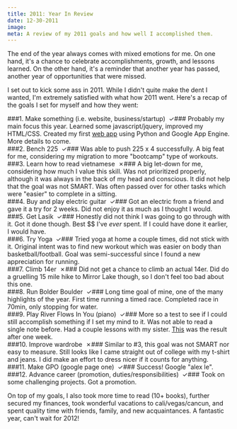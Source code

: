 ```yaml
---
title: 2011: Year In Review
date: 12-30-2011    
image:
meta: A review of my 2011 goals and how well I accomplished them.
---
```


The end of the year always comes with mixed emotions for me. On one hand, it's a chance to celebrate accomplishments, growth, and lessons learned. On the other hand, it's a reminder that another year has passed, another year of opportunities that were missed.

I set out to kick some ass in 2011. While I didn't quite make the dent I wanted, I'm extremely satisfied with what how 2011 went. Here's a recap of the goals I set for myself and how they went:

###1. Make something (i.e. website, business/startup) &nbsp;&#x2713;###
Probably my main focus this year. Learned some javascript/jquery, improved my HTML/CSS. Created my first <a href="http://wwww.feedblast.me/">web app</a> using Python and Google App Engine. More details to come.<br />
###2. Bench 225 &nbsp;&#x2713;###
Was able to push 225 x 4 successfully. A big feat for me, considering my migration to more "bootcamp" type of workouts.<br />
###3. Learn how to read vietnamese &nbsp;&#x2717;###
A big let-down for me, considering how much I value this skill. Was not prioritized properly, although it was always in the back of my head and conscious. It did not help that the goal was not SMART. Was often passed over for other tasks which were "easier" to complete in a sitting.<br />
###4. Buy and play electric guitar &nbsp;&#x2713;###
Got an electric from a friend and gave it a try for 2 weeks. Did not enjoy it as much as I thought I would.<br />
###5. Get Lasik &nbsp;&#x2713;###
Honestly did not think I was going to go through with it. Got it done though. Best $$ I've <i>ever</i> spent. If I could have done it earlier, I would have.<br />
###6. Try Yoga &nbsp;&#x2713;###
Tried yoga at home a couple times, did not stick with it. Original intent was to find new workout which was easier on body than basketball/football. Goal was semi-successful since I found a new appreciation for running.<br />
###7. Climb 14er &nbsp;&#x2717;###
Did not get a chance to climb an actual 14er. Did do a gruelling 15 mile hike to Mirror Lake though, so I don't feel too bad about this one.<br />
###8. Run Bolder Boulder &nbsp;&#x2713;###
Long time goal of mine, one of the many highlights of the year. First time running a timed race. Completed race in 70min, only stopping for water.<br />
###9. Play River Flows In You (piano) &nbsp;&#x2713;###
More so a test to see if I could still accomplish something if I set my mind to it. Was not able to read a single note before. Had a couple lessons with my sister. <a href="http://www.youtube.com/watch?feature=player_embedded&v=WCnEPWS-5sE">This</a> was the result after one week.<br />
###10. Improve wardrobe &nbsp;&#x2717;###
Similar to #3, this goal was not SMART nor easy to measure. Still looks like I came straight out of college with my t-shirt and jeans. I did make an effort to dress nicer if it counts for anything.<br />
###11. Make GPO (google page one) &nbsp;&#x2713;###
Success! Google "alex le".<br />
###12. Advance career (promotion, duties/responsibilities) &nbsp;&#x2713;###
Took on some challenging projects. Got a promotion.<br />


On top of my goals, I also took more time to read (10+ books), further secured my finances, took wonderful vacations to cali/vegas/cancun, and spent quality time with friends, family, and new acquaintances. A fantastic year, can't wait for 2012!

